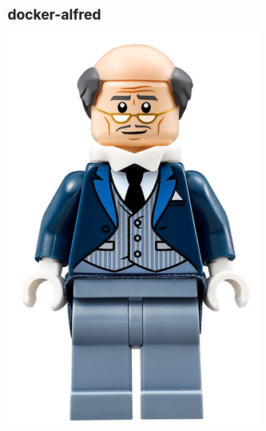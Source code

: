 # docker-alfred

![Alfred](https://raw.githubusercontent.com/wuakitv/docker-alfred/master/img/alfred.jpg)
